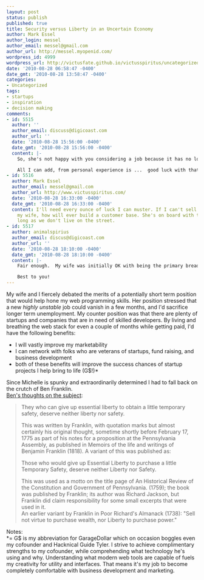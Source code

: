 ```yaml
---
layout: post
status: publish
published: true
title: Security versus Liberty in an Uncertain Economy
author: Mark Essel
author_login: messel
author_email: messel@gmail.com
author_url: http://messel.myopenid.com/
wordpress_id: 4999
wordpress_url: http://victusfate.github.io/victusspiritus/uncategorized/2010/08/28/security-versus-liberty-in-an-uncertain-economy/
date: '2010-08-28 06:58:47 -0400'
date_gmt: '2010-08-28 13:58:47 -0400'
categories:
- Uncategorized
tags:
- startups
- inspiration
- decision making
comments:
- id: 5515
  author: ''
  author_email: discuss@digicoast.com
  author_url: ''
  date: '2010-08-28 15:56:00 -0400'
  date_gmt: '2010-08-28 15:56:00 -0400'
  content: |-
    So, she's not happy with you considering a job because it has no long term security, yet you are thinking she'll be cool with you someday in your own startup?

    All I can add, from personal experience is ...  good luck with that.
- id: 5516
  author: Mark Essel
  author_email: messel@gmail.com
  author_url: http://www.victusspiritus.com/
  date: '2010-08-28 16:33:00 -0400'
  date_gmt: '2010-08-28 16:33:00 -0400'
  content: I'll need every ounce of luck I can muster. If I can't sell a startup to
    my wife, how will ever build a customer base. She's on board with the idea, as
    long as we don't live on the street.
- id: 5517
  author: animalspirius
  author_email: discus@digicoast.com
  author_url: ''
  date: '2010-08-28 18:10:00 -0400'
  date_gmt: '2010-08-28 18:10:00 -0400'
  content: |-
    Fair enough.  My wife was initially OK with being the primary breadwinner but after about 18 months and no assurance this would ever pay off, going back to full time permanent employment (back to the way things were ...) was what she really wanted.  Though with my wife, I think asking her to cut back on the $150/month for the salon hair dye visit was something she equated to "ending up on the street."

    Best to you!
---
```

<p>My wife and I fiercely debated the merits of a potentially short term position that would help hone my web programming skills. Her position stressed that a new <i>highly unstable</I> job could vanish in a few months, and I'd sacrifice longer term unemployment. My counter position was that there are plenty of startups and companies that are in need of skilled developers.  By living and breathing the web stack for even a couple of months while getting paid, I'd have the following benefits:</p>
<ul>
<li>I will vastly improve my marketability</li>
<li>I can network with folks who are veterans of startups, fund raising, and business development</li>
<li>both of these benefits will improve the success chances of startup projects I help bring to life (G$!)*</li>
</ul>
<p>Since Michelle is spunky and extraordinarily determined I had to fall back on the crutch of Ben Franklin.<br />
<a HREF="http://en.wikiquote.org/wiki/Benjamin_Franklin">Ben's thoughts on the subject</a>:</p>
<blockquote><p>
They who can give up essential liberty to obtain a little temporary safety, deserve neither liberty nor safety.</p>
<p>This was written by Franklin, with quotation marks but almost certainly his original thought, sometime shortly before February 17, 1775 as part of his notes for a proposition at the Pennsylvania Assembly, as published in Memoirs of the life and writings of Benjamin Franklin (1818). A variant of this was published as:</p>
<p>Those who would give up Essential Liberty to purchase a little Temporary Safety, deserve neither Liberty nor Safety.</p>
<p>This was used as a motto on the title page of An Historical Review of the Constitution and Government of Pennsylvania. (1759); the book was published by Franklin; its author was Richard Jackson, but Franklin did claim responsibility for some small excerpts that were used in it.<br />
An earlier variant by Franklin in Poor Richard's Almanack (1738): "Sell not virtue to purchase wealth, nor Liberty to purchase power."
</p></blockquote>
<p>Notes:<br />
*= G$ is my abbreviation for GarageDollar which on occasion boggles even my cofounder and Hacknical Guide Tyler. I strive to achieve complimentary strengths to my cofounder, while comprehending what technology he's using and why. Understanding what modern web tools are capable of fuels my creativity for utility and interfaces. That means it's my job to become completely comfortable with business development and marketing.</p>
